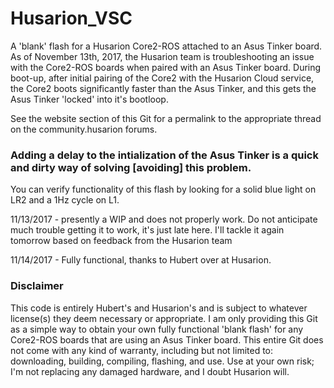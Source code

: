 # Husarion_VSC
A 'blank' flash for a Husarion Core2-ROS attached to an Asus Tinker board. As of November 13th, 2017, the Husarion team is troubleshooting an issue with the Core2-ROS boards when paired with an Asus Tinker board. During boot-up, after initial pairing of the Core2 with the Husarion Cloud service, the Core2 boots significantly faster than the Asus Tinker, and this gets the Asus Tinker 'locked' into it's bootloop.

See the website section of this Git for a permalink to the appropriate thread on the community.husarion forums.

### Adding a delay to the intialization of the Asus Tinker is a quick and dirty way of solving [avoiding] this problem.

You can verify functionality of this flash by looking for a solid blue light on LR2 and a 1Hz cycle on L1.

11/13/2017 - presently a WIP and does not properly work. Do not anticipate much trouble getting it to work, it's just late here. I'll tackle it again tomorrow based on feedback from the Husarion team

11/14/2017 - Fully functional, thanks to Hubert over at Husarion.

### Disclaimer
This code is entirely Hubert's and Husarion's and is subject to whatever license(s) they deem necessary or appropriate. I am only providing this Git as a simple way to obtain your own fully functional 'blank flash' for any Core2-ROS boards that are using an Asus Tinker board. This entire Git does not come with any kind of warranty, including but not limited to: downloading, building, compiling, flashing, and use. Use at your own risk; I'm not replacing any damaged hardware, and I doubt Husarion will. 
